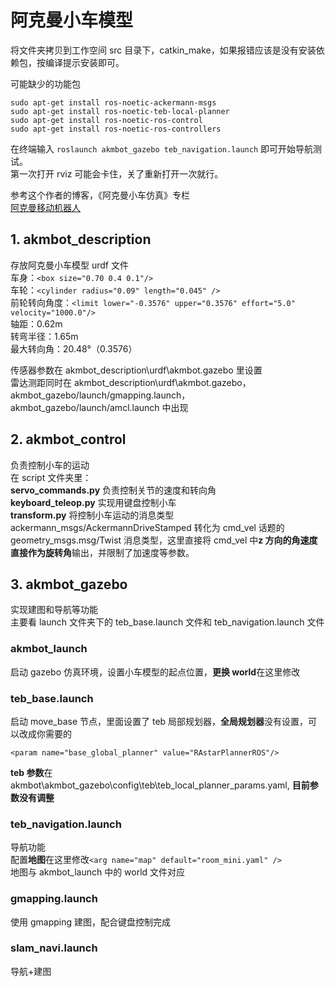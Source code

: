# 阿克曼小车模型

将文件夹拷贝到工作空间 src 目录下，catkin_make，如果报错应该是没有安装依赖包，按编译提示安装即可。

可能缺少的功能包

```
sudo apt-get install ros-noetic-ackermann-msgs
sudo apt-get install ros-noetic-teb-local-planner
sudo apt-get install ros-noetic-ros-control
sudo apt-get install ros-noetic-ros-controllers
```

在终端输入 `roslaunch akmbot_gazebo teb_navigation.launch` 即可开始导航测试。  
第一次打开 rviz 可能会卡住，关了重新打开一次就行。

参考这个作者的博客，《阿克曼小车仿真》专栏  
[阿克曼移动机器人](https://blog.csdn.net/qq_48427527/article/details/124589888)

## 1. akmbot_description

存放阿克曼小车模型 urdf 文件  
车身：`<box size="0.70 0.4 0.1"/> `  
车轮：`<cylinder radius="0.09" length="0.045" />`  
前轮转向角度：`<limit lower="-0.3576" upper="0.3576" effort="5.0" velocity="1000.0"/>`  
轴距：0.62m  
转弯半径：1.65m  
最大转向角：20.48°（0.3576）

传感器参数在 akmbot_description\urdf\akmbot.gazebo 里设置  
雷达测距同时在 akmbot_description\urdf\akmbot.gazebo，akmbot_gazebo/launch/gmapping.launch，akmbot_gazebo/launch/amcl.launch 中出现

## 2. akmbot_control

负责控制小车的运动  
在 script 文件夹里：  
**servo_commands.py** 负责控制关节的速度和转向角  
**keyboard_teleop.py** 实现用键盘控制小车  
**transform.py** 将控制小车运动的消息类型 ackermann_msgs/AckermannDriveStamped 转化为 cmd_vel 话题的 geometry_msgs.msg/Twist 消息类型，这里直接将 cmd_vel 中**z 方向的角速度直接作为旋转角**输出，并限制了加速度等参数。

## 3. akmbot_gazebo

实现建图和导航等功能  
主要看 launch 文件夹下的 teb_base.launch 文件和 teb_navigation.launch 文件

### akmbot_launch

启动 gazebo 仿真环境，设置小车模型的起点位置，**更换 world**在这里修改

### teb_base.launch

启动 move_base 节点，里面设置了 teb 局部规划器，**全局规划器**没有设置，可以改成你需要的

`<param name="base_global_planner" value="RAstarPlannerROS"/>`

**teb 参数**在 akmbot\akmbot_gazebo\config\teb\teb_local_planner_params.yaml, **目前参数没有调整**

### teb_navigation.launch

导航功能  
配置**地图**在这里修改`<arg name="map" default="room_mini.yaml" />`  
地图与 akmbot_launch 中的 world 文件对应

### gmapping.launch

使用 gmapping 建图，配合键盘控制完成

### slam_navi.launch

导航+建图
